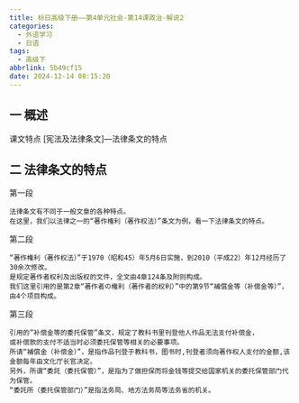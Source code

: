```yaml
---
title: 标日高级下册——第4单元社会-第14课政治-解说2
categories:
  - 外语学习
  - 日语
tags:
  - 高级下
abbrlink: 5b49cf15
date: 2024-12-14 08:15:20
---
```

## 一 概述

课文特点 [宪法及法律条文]—法律条文的特点

<!--more-->

## 二  法律条文的特点

第一段

```
法律条文有不同于一般文章的各种特点。
在这里，我们以法律之一的“著作権利（著作权法）”条文为例，看一下法律条文的特点。
```

第二段

```
“著作権利（著作权法）”于1970（昭和45）年5月6日实施，到2010（平成22）年12月经历了30余次修改。
是规定著作者权利及出版权的文件，全文由4章124条及附则构成。
我们这里引用的是第2章“著作者の権利（著作者的权利）”中的第9节“補償金等（补偿金等）”，由4个项目构成。
```

第三段

```
引用的”补偿金等的委托保管”条文，规定了教科书里刊登他人作品无法支付补偿金，
或补偿款的支付不适当时必须委托保管等相关的必要事项。
所请“補償金（补偿金）”，是指作品刊登于教科书，图书时,刊登者须向著作权人支付的金额,该金额每年由文化厅长官决定。
另外，所谓“委託（委托保管）”，是指为了做担保而将金钱等提交给国家机关的委托保管部门代为保管。
“委託所（委托保管部门）”是指法务局、地方法务局等法务省的机关。
```

